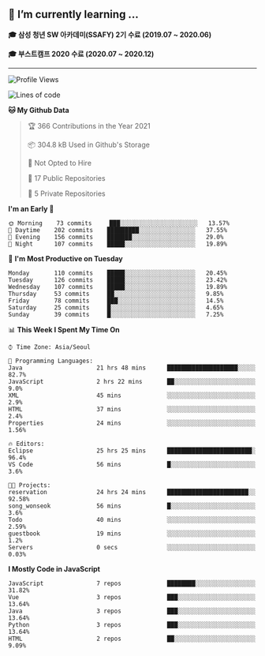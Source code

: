 ## 🌱 I’m currently learning ...

**🎓 삼성 청년 SW 아카데미(SSAFY) 2기 수료 (2019.07 ~ 2020.06)**

**🎓 부스트캠프 2020 수료 (2020.07 ~ 2020.12)**
 
-----

<!--START_SECTION:waka-->
![Profile Views](http://img.shields.io/badge/Profile%20Views-0-blue)

![Lines of code](https://img.shields.io/badge/From%20Hello%20World%20I%27ve%20Written-2.9%20million%20lines%20of%20code-blue)

**🐱 My Github Data** 

> 🏆 366 Contributions in the Year 2021
 > 
> 📦 304.8 kB Used in Github's Storage 
 > 
> 🚫 Not Opted to Hire
 > 
> 📜 17 Public Repositories 
 > 
> 🔑 5 Private Repositories  
 > 
**I'm an Early 🐤** 

```text
🌞 Morning    73 commits     ███░░░░░░░░░░░░░░░░░░░░░░   13.57% 
🌆 Daytime    202 commits    █████████░░░░░░░░░░░░░░░░   37.55% 
🌃 Evening    156 commits    ███████░░░░░░░░░░░░░░░░░░   29.0% 
🌙 Night      107 commits    █████░░░░░░░░░░░░░░░░░░░░   19.89%

```
📅 **I'm Most Productive on Tuesday** 

```text
Monday       110 commits    █████░░░░░░░░░░░░░░░░░░░░   20.45% 
Tuesday      126 commits    █████░░░░░░░░░░░░░░░░░░░░   23.42% 
Wednesday    107 commits    █████░░░░░░░░░░░░░░░░░░░░   19.89% 
Thursday     53 commits     ██░░░░░░░░░░░░░░░░░░░░░░░   9.85% 
Friday       78 commits     ███░░░░░░░░░░░░░░░░░░░░░░   14.5% 
Saturday     25 commits     █░░░░░░░░░░░░░░░░░░░░░░░░   4.65% 
Sunday       39 commits     █░░░░░░░░░░░░░░░░░░░░░░░░   7.25%

```


📊 **This Week I Spent My Time On** 

```text
⌚︎ Time Zone: Asia/Seoul

💬 Programming Languages: 
Java                     21 hrs 48 mins      ████████████████████░░░░░   82.7% 
JavaScript               2 hrs 22 mins       ██░░░░░░░░░░░░░░░░░░░░░░░   9.0% 
XML                      45 mins             ░░░░░░░░░░░░░░░░░░░░░░░░░   2.9% 
HTML                     37 mins             ░░░░░░░░░░░░░░░░░░░░░░░░░   2.4% 
Properties               24 mins             ░░░░░░░░░░░░░░░░░░░░░░░░░   1.56%

🔥 Editors: 
Eclipse                  25 hrs 25 mins      ████████████████████████░   96.4% 
VS Code                  56 mins             █░░░░░░░░░░░░░░░░░░░░░░░░   3.6%

🐱‍💻 Projects: 
reservation              24 hrs 24 mins      ███████████████████████░░   92.58% 
song_wonseok             56 mins             █░░░░░░░░░░░░░░░░░░░░░░░░   3.6% 
Todo                     40 mins             ░░░░░░░░░░░░░░░░░░░░░░░░░   2.59% 
guestbook                19 mins             ░░░░░░░░░░░░░░░░░░░░░░░░░   1.2% 
Servers                  0 secs              ░░░░░░░░░░░░░░░░░░░░░░░░░   0.03%

```

**I Mostly Code in JavaScript** 

```text
JavaScript               7 repos             ████████░░░░░░░░░░░░░░░░░   31.82% 
Vue                      3 repos             ███░░░░░░░░░░░░░░░░░░░░░░   13.64% 
Java                     3 repos             ███░░░░░░░░░░░░░░░░░░░░░░   13.64% 
Python                   3 repos             ███░░░░░░░░░░░░░░░░░░░░░░   13.64% 
HTML                     2 repos             ██░░░░░░░░░░░░░░░░░░░░░░░   9.09%

```



<!--END_SECTION:waka-->
